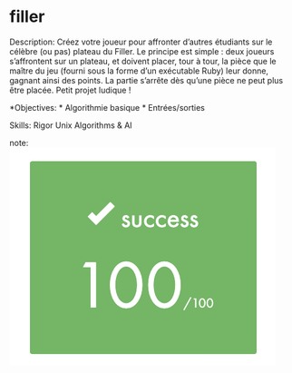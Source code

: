 # filler

Description:
Créez votre joueur pour affronter d’autres étudiants sur le célèbre (ou pas) plateau du Filler. Le principe est simple : deux joueurs s’affrontent sur un plateau, et doivent placer, tour à tour, la pièce que le maître du jeu (fourni sous la forme d’un exécutable Ruby) leur donne, gagnant ainsi des points. La partie s’arrête dès qu’une pièce ne peut plus être placée. Petit projet ludique !

*Objectives:
    * Algorithmie basique
    * Entrées/sorties

Skills:
    Rigor
    Unix
    Algorithms & AI

note:
    ![alt text](img/mark.png)